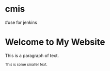 # cmis
#use for jenkins
<!DOCTYPE html>
<html lang="en">
<head>
    <meta charset="UTF-8">
    <meta name="viewport" content="width=device-width, initial-scale=1.0">
    <title>HTML Small Tag Example</title>
</head>
<body>
    <h1>Welcome to My Website</h1>
    <p>This is a paragraph of text.</p>
    <p><small>This is some smaller text.</small></p>
</body>
</html>
